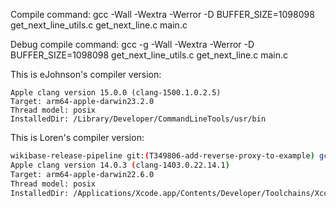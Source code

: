 Compile command:
gcc -Wall -Wextra -Werror -D BUFFER_SIZE=1098098 get_next_line_utils.c get_next_line.c main.c

Debug compile command:
gcc -g -Wall -Wextra -Werror -D BUFFER_SIZE=1098098 get_next_line_utils.c get_next_line.c main.c



This is eJohnson's compiler version:

```
Apple clang version 15.0.0 (clang-1500.1.0.2.5)
Target: arm64-apple-darwin23.2.0
Thread model: posix
InstalledDir: /Library/Developer/CommandLineTools/usr/bin
```


This is Loren's compiler version:

```sh
wikibase-release-pipeline git:(T349806-add-reverse-proxy-to-example) gcc --version
Apple clang version 14.0.3 (clang-1403.0.22.14.1)
Target: arm64-apple-darwin22.6.0
Thread model: posix
InstalledDir: /Applications/Xcode.app/Contents/Developer/Toolchains/XcodeDefault.xctoolchain/usr/bin
```
